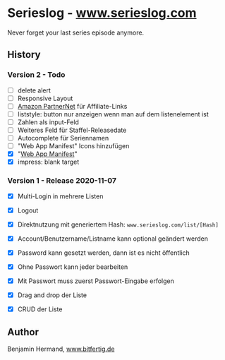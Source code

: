 # Serieslog - www.serieslog.com

Never forget your last series episode anymore. 


## History

### Version 2 - Todo

- [ ] delete alert
- [ ] Responsive Layout
- [ ] [Amazon PartnerNet](https://youtu.be/FMetgeNyo-M?t=151) für Affiliate-Links
- [ ] liststyle: button nur anzeigen wenn man auf dem listenelement ist
- [ ] Zahlen als input-Feld
- [ ] Weiteres Feld für Staffel-Releasedate
- [ ] Autocomplete für Seriennamen
- [ ] "Web App Manifest" Icons hinzufügen
- [x] "[Web App Manifest](https://web.dev/add-manifest/)"
- [x] impress: blank target

### Version 1 - Release 2020-11-07

- [x] Multi-Login in mehrere Listen
- [x] Logout
- [x] Direktnutzung mit generiertem Hash: `www.serieslog.com/list/[Hash]`
- [x] Account/Benutzername/Listname kann optional geändert werden
- [x] Password kann gesetzt werden, dann ist es nicht öffentlich
- [x] Ohne Passwort kann jeder bearbeiten
- [x] Mit Passwort muss zuerst Passwort-Eingabe erfolgen
- [x] Drag and drop der Liste
- [x] CRUD der Liste


## Author

Benjamin Hermand, www.bitfertig.de